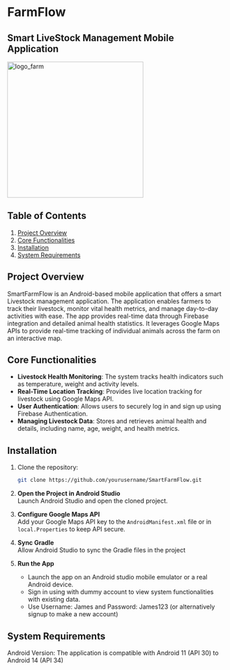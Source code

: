 # FarmFlow 
## Smart LiveStock Management Mobile Application
<img width="312" alt="logo_farm" src="https://github.com/user-attachments/assets/834b6be8-8539-4224-a52b-130ac5a2bf71">

## Table of Contents
1. [Project Overview](#project-overview)
2. [Core Functionalities](#core-functionalities)
3. [Installation](#installation)
4. [System Requirements](#system-requirements)
   
## Project Overview
SmartFarmFlow is an Android-based mobile application that offers a smart Livestock management application. The application enables farmers to track their livestock, monitor vital health metrics, and manage day-to-day activities with ease.
The app provides real-time data through Firebase integration and detailed animal health statistics. It leverages Google Maps APIs to provide real-time tracking of individual animals across the farm on an interactive map.

## Core Functionalities
- **Livestock Health Monitoring**: The system tracks health indicators such as temperature, weight and activity levels.
- **Real-Time Location Tracking**: Provides live location tracking for livestock using Google Maps API.
- **User Authentication**: Allows users to securely log in and sign up using Firebase Authentication.
- **Managing Livestock Data**: Stores and retrieves animal health and details, including name, age, weight, and health metrics.


## Installation
1. Clone the repository:
   ```bash
   git clone https://github.com/yourusername/SmartFarmFlow.git
2. **Open the Project in Android Studio**  
   Launch Android Studio and open the cloned project.

3. **Configure Google Maps API**  
   Add your Google Maps API key to the `AndroidManifest.xml` file or in `local.Properties` to keep API secure.

4. **Sync Gradle**  
   Allow Android Studio to sync the Gradle files in the project

5. **Run the App**  
    - Launch the app on an Android studio mobile emulator or a real Android device.
    - Sign in using with dummy account to view system functionalities with existing data.
    - Use Username: James and Password: James123 (or alternatively signup to make a new account)  

## System Requirements
Android Version: The application is compatible with Android 11 (API 30) to Android 14 (API 34)


